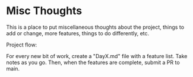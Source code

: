 # Misc Thoughts

This is a place to put miscellaneous thoughts about the project, things to add or change, more features, things to do differently, etc. 

Project flow: 

For every new bit of work, create a "DayX.md" file with a feature list. Take notes as you go. Then, when the features are complete, submit a PR to main. 